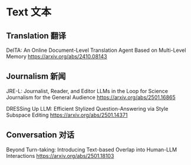 # Text 文本
## Translation 翻译
DelTA: An Online Document-Level Translation Agent Based on Multi-Level Memory
https://arxiv.org/abs/2410.08143

## Journalism 新闻

JRE-L: Journalist, Reader, and Editor LLMs in the Loop for Science Journalism for the General Audience
https://arxiv.org/abs/2501.16865

DRESSing Up LLM: Efficient Stylized Question-Answering via Style Subspace Editing
https://arxiv.org/abs/2501.14371

## Conversation 对话
Beyond Turn-taking: Introducing Text-based Overlap into Human-LLM Interactions
https://arxiv.org/abs/2501.18103
